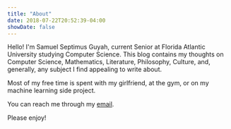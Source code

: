 ```yaml
---
title: "About"
date: 2018-07-22T20:52:39-04:00
showDate: false
---
```


Hello! I'm Samuel Septimus Guyah, current Senior at Florida Atlantic University studying Computer Science. This blog contains my thoughts on Computer Science, Mathematics, Literature, Philosophy, Culture, and, generally, any subject I find appealing to write about.

Most of my free time is spent with my girlfriend, at the gym, or on my machine learning side project. 

You can reach me through my [email](mailto:sguyah2015@fau.edu).

Please enjoy!